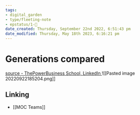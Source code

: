 ```yaml
---
tags: 
- digital_garden
- type/fleeting-note
- epstatus/1-🌱
date_created: Thursday, September 22nd 2022, 6:51:43 pm
date_modified: Thursday, May 18th 2023, 6:16:21 pm
---
```

# Generations compared

[source - ThePowerBusiness School, LinkedIn ](https://www.linkedin.com/posts/the-power_team-work-generation-activity-6975096481569525761-NDRd?utm_source=share&utm_medium=member_desktop)
![[Pasted image 20220922185204.png]]

## Linking
+ [[MOC Teams]]